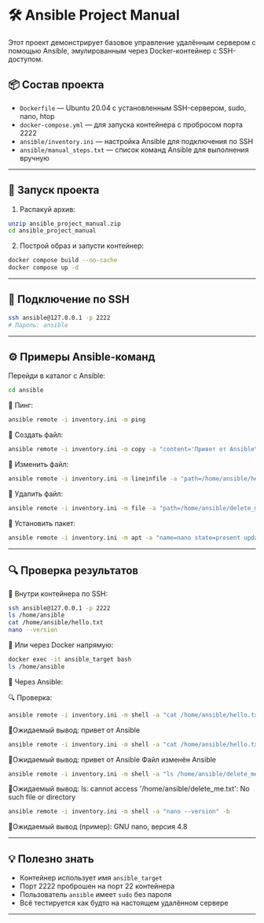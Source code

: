 # 🛠️ Ansible Project Manual

Этот проект демонстрирует базовое управление удалённым сервером с помощью Ansible, эмулированным через Docker-контейнер с SSH-доступом.

## 📦 Состав проекта

- `Dockerfile` — Ubuntu 20.04 с установленным SSH-сервером, sudo, nano, htop
- `docker-compose.yml` — для запуска контейнера с пробросом порта 2222
- `ansible/inventory.ini` — настройка Ansible для подключения по SSH
- `ansible/manual_steps.txt` — список команд Ansible для выполнения вручную

---

## 🚀 Запуск проекта

1. Распакуй архив:

```bash
unzip ansible_project_manual.zip
cd ansible_project_manual
```

2. Построй образ и запусти контейнер:

```bash
docker compose build --no-cache
docker compose up -d
```

---

## 🔐 Подключение по SSH

```bash
ssh ansible@127.0.0.1 -p 2222
# Пароль: ansible
```

---

## ⚙️ Примеры Ansible-команд

Перейди в каталог с Ansible:

```bash
cd ansible
```

🔹 Пинг:

```bash
ansible remote -i inventory.ini -m ping
```

🔹 Создать файл:

```bash
ansible remote -i inventory.ini -m copy -a "content='Привет от Ansible\n' dest=/home/ansible/hello.txt" -b
```

🔹 Изменить файл:

```bash
ansible remote -i inventory.ini -m lineinfile -a "path=/home/ansible/hello.txt line='Файл изменён Ansible'" -b
```

🔹 Удалить файл:

```bash
ansible remote -i inventory.ini -m file -a "path=/home/ansible/delete_me.txt state=absent" -b
```

🔹 Установить пакет:

```bash
ansible remote -i inventory.ini -m apt -a "name=nano state=present update_cache=yes" -b
```

---

## 🔍 Проверка результатов

📌 Внутри контейнера по SSH:

```bash
ssh ansible@127.0.0.1 -p 2222
ls /home/ansible
cat /home/ansible/hello.txt
nano --version
```

📌 Или через Docker напрямую:

```bash
docker exec -it ansible_target bash
ls /home/ansible
```
📌 Через Ansible:

🔍 Проверка:
```bash
ansible remote -i inventory.ini -m shell -a "cat /home/ansible/hello.txt" -b
```
🔹Ожидаемый вывод:
 привет от Ansible

```bash
ansible remote -i inventory.ini -m shell -a "cat /home/ansible/hello.txt" -b
```
🔹Ожидаемый вывод:
 привет от Ansible
Файл изменён Ansible

```bash
ansible remote -i inventory.ini -m shell -a "ls /home/ansible/delete_me.txt" -b
```
🔹Ожидаемый вывод:
 ls: cannot access '/home/ansible/delete_me.txt': No such file or directory

```bash
ansible remote -i inventory.ini -m shell -a "nano --version" -b
```
🔹Ожидаемый вывод (пример):
 GNU nano, версия 4.8

---

## 💡 Полезно знать

- Контейнер использует имя `ansible_target`
- Порт 2222 проброшен на порт 22 контейнера
- Пользователь `ansible` имеет `sudo` без пароля
- Всё тестируется как будто на настоящем удалённом сервере

---




